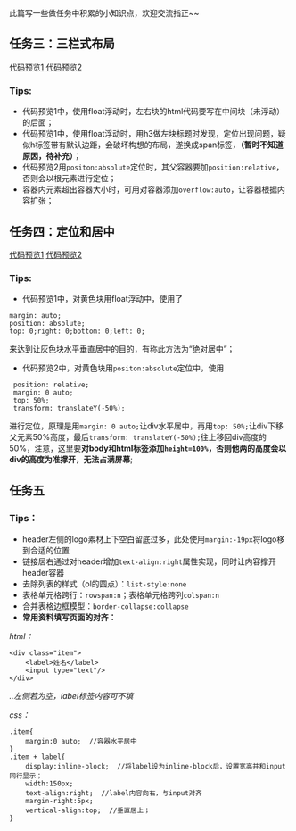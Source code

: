 此篇写一些做任务中积累的小知识点，欢迎交流指正~~
## 任务三：三栏式布局
[代码预览1](https://davidlin88.github.io/IFE/三栏式布局-float.html)
[代码预览2](https://davidlin88.github.io/IFE/三栏式布局-position.html)
### Tips:
* 代码预览1中，使用float浮动时，左右块的html代码要写在中间块（未浮动）的后面；
* 代码预览1中，使用float浮动时，用h3做左块标题时发现，定位出现问题，疑似h标签带有默认边距，会破坏构想的布局，遂换成span标签，**（暂时不知道原因，待补充）**；
* 代码预览2用`positon:absolute`定位时，其父容器要加`position:relative`，否则会以根元素进行定位；
* 容器内元素超出容器大小时，可用对容器添加`overflow:auto`，让容器根据内容扩张；
## 任务四：定位和居中
[代码预览1](https://davidlin88.github.io/IFE/定位和居中-float.html)
[代码预览2](https://davidlin88.github.io/IFE/定位和居中-position.html)
### Tips:
* 代码预览1中，对黄色块用float浮动中，使用了
```
margin: auto;
position: absolute;
top: 0;right: 0;bottom: 0;left: 0;
```
来达到让灰色块水平垂直居中的目的，有称此方法为“绝对居中”；
* 代码预览2中，对黄色块用`positon:absolute`定位中，使用
```
 position: relative;
 margin: 0 auto;
 top: 50%;
 transform: translateY(-50%);
 ```
  进行定位，原理是用`margin: 0 auto;`让div水平居中，再用`top: 50%;`让div下移父元素50%高度，最后`transform: translateY(-50%);`往上移回div高度的50%，注意，这里要**对body和html标签添加`height=100%`，否则他两的高度会以div的高度为准撑开，无法占满屏幕**;
## 任务五
### Tips：
* header左侧的logo素材上下空白留底过多，此处使用`margin:-19px`将logo移到合适的位置
* 链接居右通过对header增加`text-align:right`属性实现，同时让内容撑开header容器
* 去除列表的样式（ol的圆点）：`list-style:none`
* 表格单元格跨行：`rowspan:n`；表格单元格跨列`colspan:n`
* 合并表格边框模型：`border-collapse:collapse`
* **常用资料填写页面的对齐：**

*html：*
```
<div class="item">
    <label>姓名</label>
    <input type="text"/>
</div>
```
*..左侧若为空，label标签内容可不填*

*css：*
```
.item{
    margin:0 auto;  //容器水平居中
}
.item + label{
    display:inline-block;  //将label设为inline-block后，设置宽高并和input同行显示；
    width:150px;
    text-align:right;  //label内容向右，与input对齐
    margin-right:5px;
    vertical-align:top;  //垂直居上；
}
```
